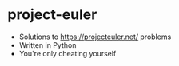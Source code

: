 project-euler
=============

- Solutions to https://projecteuler.net/ problems
- Written in Python
- You're only cheating yourself
